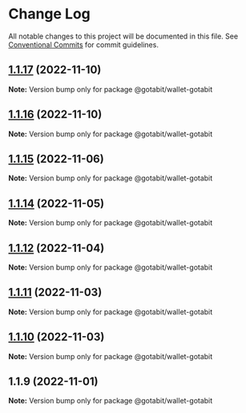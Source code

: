 # Change Log

All notable changes to this project will be documented in this file.
See [Conventional Commits](https://conventionalcommits.org) for commit guidelines.

## [1.1.17](https://github.com/gotabit/sdk-ts/compare/@gotabit/wallet-gotabit@1.1.16...@gotabit/wallet-gotabit@1.1.17) (2022-11-10)

**Note:** Version bump only for package @gotabit/wallet-gotabit

## [1.1.16](https://github.com/gotabit/sdk-ts/compare/@gotabit/wallet-gotabit@1.1.15...@gotabit/wallet-gotabit@1.1.16) (2022-11-10)

**Note:** Version bump only for package @gotabit/wallet-gotabit

## [1.1.15](https://github.com/gotabit/sdk-ts/compare/@gotabit/wallet-gotabit@1.1.14...@gotabit/wallet-gotabit@1.1.15) (2022-11-06)

**Note:** Version bump only for package @gotabit/wallet-gotabit

## [1.1.14](https://github.com/gotabit/sdk-ts/compare/@gotabit/wallet-gotabit@1.1.12...@gotabit/wallet-gotabit@1.1.14) (2022-11-05)

**Note:** Version bump only for package @gotabit/wallet-gotabit

## [1.1.12](https://github.com/gotabit/sdk-ts/compare/@gotabit/wallet-gotabit@1.1.11...@gotabit/wallet-gotabit@1.1.12) (2022-11-04)

**Note:** Version bump only for package @gotabit/wallet-gotabit

## [1.1.11](https://github.com/gotabit/sdk-ts/compare/@gotabit/wallet-gotabit@1.1.10...@gotabit/wallet-gotabit@1.1.11) (2022-11-03)

**Note:** Version bump only for package @gotabit/wallet-gotabit

## [1.1.10](https://github.com/gotabit/sdk-ts/compare/@gotabit/wallet-gotabit@1.1.9...@gotabit/wallet-gotabit@1.1.10) (2022-11-03)

**Note:** Version bump only for package @gotabit/wallet-gotabit

## 1.1.9 (2022-11-01)

**Note:** Version bump only for package @gotabit/wallet-gotabit
